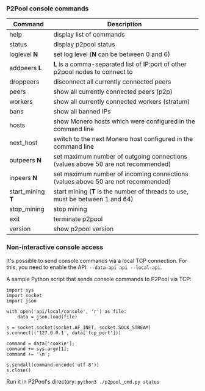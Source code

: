 ### P2Pool console commands

Command|Description
-|-
help|display list of commands
status|display p2pool status
loglevel **N**|set log level (**N** can be between 0 and 6)
addpeers **L**|**L** is a comma-separated list of IP:port of other p2pool nodes to connect to
droppeers|disconnect all currently connected peers
peers|show all currently connected peers (p2p)
workers|show all currently connected workers (stratum)
bans|show all banned IPs
hosts|show Monero hosts which were configured in the command line
next_host|switch to the next Monero host configured in the command line
outpeers **N**|set maximum number of outgoing connections (values above 50 are not recommended)
inpeers **N**|set maximum number of incoming connections (values above 50 are not recommended)
start_mining **T**|start mining (**T** is the number of threads to use, must be between 1 and 64)
stop_mining|stop mining
exit|terminate p2pool
version|show p2pool version

### Non-interactive console access

It's possible to send console commands via a local TCP connection. For this, you need to enable the API: `--data-api api --local-api`.

A sample Python script that sends console commands to P2Pool via TCP:

```
import sys
import socket
import json

with open('api/local/console', 'r') as file:
    data = json.load(file)

s = socket.socket(socket.AF_INET, socket.SOCK_STREAM)
s.connect(('127.0.0.1', data['tcp_port']))

command = data['cookie'];
command += sys.argv[1];
command += '\n';

s.sendall(command.encode('utf-8'))
s.close()
```

Run it in P2Pool's directory: `python3 ./p2pool_cmd.py status`
